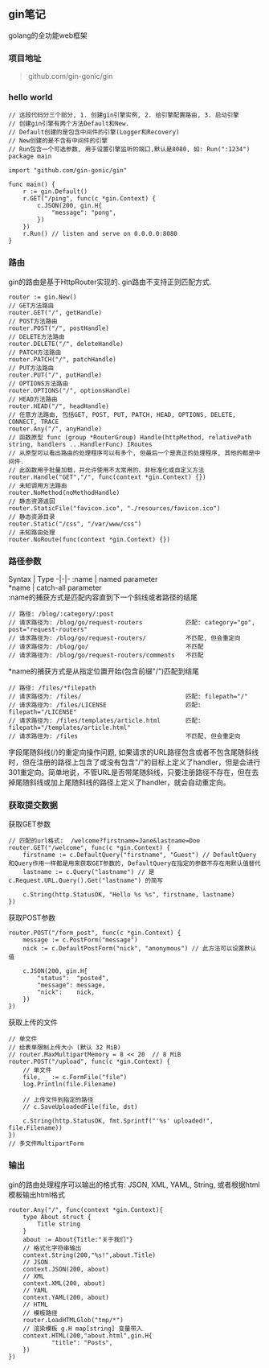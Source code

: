 ## gin笔记
golang的全功能web框架

### 项目地址
> github.com/gin-gonic/gin

### hello world
``` golang
// 这段代码分三个部分, 1. 创建gin引擎实例, 2. 给引擎配置路由, 3. 启动引擎
// 创建gin引擎有两个方法Default和New. 
// Default创建的是包含中间件的引擎(Logger和Recovery)
// New创建的是不含有中间件的引擎
// Run包含一个可选参数, 用于设置引擎监听的端口,默认是8080, 如: Run(":1234")
package main

import "github.com/gin-gonic/gin"

func main() {
	r := gin.Default()
	r.GET("/ping", func(c *gin.Context) {
		c.JSON(200, gin.H{
			"message": "pong",
		})
	})
	r.Run() // listen and serve on 0.0.0.0:8080
}
```

### 路由
gin的路由是基于HttpRouter实现的. gin路由不支持正则匹配方式.
``` golang
router := gin.New()
// GET方法路由
router.GET("/", getHandle)
// POST方法路由
router.POST("/", postHandle)
// DELETE方法路由
router.DELETE("/", deleteHandle)
// PATCH方法路由
router.PATCH("/", patchHandle)
// PUT方法路由
router.PUT("/", putHandle)
// OPTIONS方法路由
router.OPTIONS("/", optionsHandle)
// HEAD方法路由
router.HEAD("/", headHandle)
// 任意方法路由, 包括GET, POST, PUT, PATCH, HEAD, OPTIONS, DELETE, CONNECT, TRACE
router.Any("/", anyHandle)
// 函数原型 func (group *RouterGroup) Handle(httpMethod, relativePath string, handlers ...HandlerFunc) IRoutes
// 从原型可以看出路由的处理程序可以有多个, 但最后一个是真正的处理程序, 其他的都是中间件.
// 此函数用于批量加载，并允许使用不太常用的、非标准化或自定义方法
router.Handle("GET","/", func(context *gin.Context) {})
// 未知调用方法路由
router.NoMethod(noMethodHandle)
// 静态资源返回
router.StaticFile("favicon.ico", "./resources/favicon.ico")
// 静态资源目录
router.Static("/css", "/var/www/css")
// 未知路由处理
router.NoRoute(func(context *gin.Context) {})
```

### 路径参数
Syntax | Type 
-|-|-
:name | named parameter   
*name | catch-all parameter   
:name的捕获方式是匹配内容直到下一个斜线或者路径的结尾  
``` golang
// 路径: /blog/:category/:post
// 请求路径为: /blog/go/request-routers            匹配: category="go", post="request-routers"
// 请求路径为: /blog/go/request-routers/           不匹配, 但会重定向
// 请求路径为: /blog/go/                           不匹配
// 请求路径为: /blog/go/request-routers/comments   不匹配
``` 
*name的捕获方式是从指定位置开始(包含前缀"/")匹配到结尾   
``` golang
// 路径: /files/*filepath
// 请求路径为: /files/                             匹配: filepath="/"
// 请求路径为: /files/LICENSE                      匹配: filepath="/LICENSE"
// 请求路径为: /files/templates/article.html       匹配: filepath="/templates/article.html"
// 请求路径为: /files                              不匹配, 但会重定向
```
字段尾随斜线(/)的重定向操作问题, 如果请求的URL路径包含或者不包含尾随斜线时，但在注册的路径上包含了或没有包含"/"的目标上定义了handler，但是会进行301重定向。简单地说，不管URL是否带尾随斜线，只要注册路径不存在，但在去掉尾随斜线或加上尾随斜线的路径上定义了handler，就会自动重定向。

### 获取提交数据
获取GET参数
``` golang
// 匹配的url格式:  /welcome?firstname=Jane&lastname=Doe
router.GET("/welcome", func(c *gin.Context) {
    firstname := c.DefaultQuery("firstname", "Guest") // DefaultQuery和Query作用一样都是用来获取GET参数的, DefaultQuery在指定的参数不存在用默认值替代
    lastname := c.Query("lastname") // 是 c.Request.URL.Query().Get("lastname") 的简写

    c.String(http.StatusOK, "Hello %s %s", firstname, lastname)
})
```
获取POST参数
``` golang
router.POST("/form_post", func(c *gin.Context) {
    message := c.PostForm("message")
    nick := c.DefaultPostForm("nick", "anonymous") // 此方法可以设置默认值

    c.JSON(200, gin.H{
        "status":  "posted",
        "message": message,
        "nick":    nick,
    })
})
```
获取上传的文件
``` golang
// 单文件
// 给表单限制上传大小 (默认 32 MiB)
// router.MaxMultipartMemory = 8 << 20  // 8 MiB
router.POST("/upload", func(c *gin.Context) {
    // 单文件
    file, _ := c.FormFile("file")
    log.Println(file.Filename)

    // 上传文件到指定的路径
    // c.SaveUploadedFile(file, dst)

    c.String(http.StatusOK, fmt.Sprintf("'%s' uploaded!", file.Filename))
})
// 多文件MultipartForm
```

### 输出
gin的路由处理程序可以输出的格式有: JSON, XML, YAML, String, 或者根据html模板输出html格式
``` golang
router.Any("/", func(context *gin.Context){
    type About struct {
        Title string
    }
    about := About{Title:"关于我们"}
    // 格式化字符串输出
    context.String(200,"%s!",about.Title)
    // JSON
    context.JSON(200, about)
    // XML
    context.XML(200, about)
    // YAML
    context.YAML(200, about)
    // HTML
    // 模板路径
    router.LoadHTMLGlob("tmp/*")
    // 渲染模板 g.H map[string] 变量带入
    context.HTML(200,"about.html",gin.H{
            "title": "Posts",
    })
})
```

